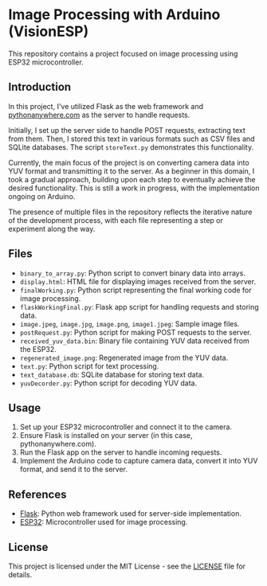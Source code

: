 # Image Processing with Arduino (VisionESP)

This repository contains a project focused on image processing using ESP32 microcontroller.

## Introduction
In this project, I've utilized Flask as the web framework and [pythonanywhere.com](https://www.pythonanywhere.com/) as the server to handle requests.

Initially, I set up the server side to handle POST requests, extracting text from them. Then, I stored this text in various formats such as CSV files and SQLite databases. The script `storeText.py` demonstrates this functionality.

Currently, the main focus of the project is on converting camera data into YUV format and transmitting it to the server. As a beginner in this domain, I took a gradual approach, building upon each step to eventually achieve the desired functionality. This is still a work in progress, with the implementation ongoing on Arduino.

The presence of multiple files in the repository reflects the iterative nature of the development process, with each file representing a step or experiment along the way.

## Files
- `binary_to_array.py`: Python script to convert binary data into arrays.
- `display.html`: HTML file for displaying images received from the server.
- `finalWorking.py`: Python script representing the final working code for image processing.
- `flaskWorkingFinal.py`: Flask app script for handling requests and storing data.
- `image.jpeg`, `image.jpg`, `image.png`, `image1.jpeg`: Sample image files.
- `postRequest.py`: Python script for making POST requests to the server.
- `received_yuv_data.bin`: Binary file containing YUV data received from the ESP32.
- `regenerated_image.png`: Regenerated image from the YUV data.
- `text.py`: Python script for text processing.
- `text_database.db`: SQLite database for storing text data.
- `yuvDecorder.py`: Python script for decoding YUV data.

## Usage
1. Set up your ESP32 microcontroller and connect it to the camera.
2. Ensure Flask is installed on your server (in this case, pythonanywhere.com).
3. Run the Flask app on the server to handle incoming requests.
4. Implement the Arduino code to capture camera data, convert it into YUV format, and send it to the server.

## References
- [Flask](https://flask.palletsprojects.com/): Python web framework used for server-side implementation.
- [ESP32](https://www.espressif.com/en/products/socs/esp32): Microcontroller used for image processing.

## License
This project is licensed under the MIT License - see the [LICENSE](LICENSE) file for details.
